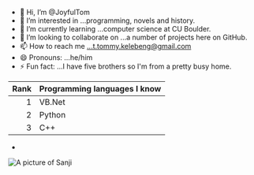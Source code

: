 - 👋 Hi, I’m @JoyfulTom
- 👀 I’m interested in ...programming, novels and history.
- 🌱 I’m currently learning ...computer science at CU Boulder.
- 💞️ I’m looking to collaborate on ...a number of projects here on GitHub.
- 📫 How to reach me ...t.tommy.kelebeng@gmail.com
- 😄 Pronouns: ...he/him
- ⚡ Fun fact: ...I have five brothers so I'm from a pretty busy home.


| Rank | Programming languages I know |
|-----:|---------------|
|     1|      VB.Net         |
|     2|  Python             |
|     3|   C++            |


- <picture>
 <source media="(prefers-color-scheme: dark)" srcset="https://staticg.sportskeeda.com/editor/2023/05/0b51a-16834431023834-1920.jpg">
 <source media="(prefers-color-scheme: light)" srcset="[https://staticg.sportskeeda.com/editor/2023/05/0b51a-16834431023834-1920.jpg">
 <img alt="A picture of Sanji" src="https://staticg.sportskeeda.com/editor/2023/05/0b51a-16834431023834-1920.jpg">
</picture>

<!---
JoyfulTom/JoyfulTom is a ✨ special ✨ repository because its `README.md` (this file) appears on your GitHub profile.
You can click the Preview link to take a look at your changes.
--->
